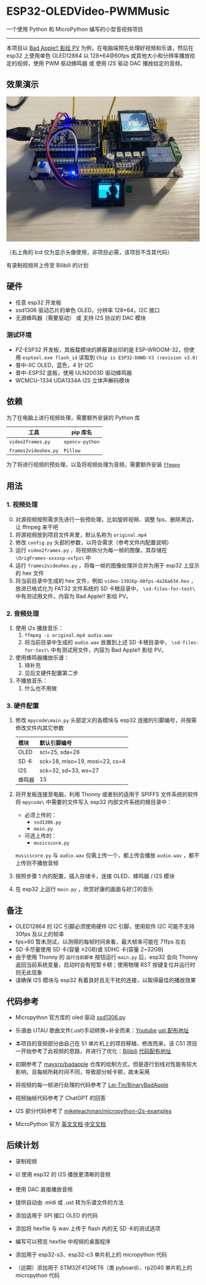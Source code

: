 # ESP32-OLEDVideo-PWMMusic

一个使用 Python 和 MicroPython 编写的小型音视频项目

---

本项目以 [Bad Apple!! 影绘 PV](https://www.bilibili.com/video/BV1x5411o7Kn) 为例，在电脑端预先处理好视频和乐谱，然后在 esp32 上使用单色 OLED12864 以 128\*64@60fps 或其他大小和分辨率播放给定的视频，使用 PWM 驱动蜂鸣器 或 使用 I2S 驱动 DAC 播放给定的音频。

## 效果演示

![效果图片](demo.png)

（右上角的 lcd 仅为显示头像使用，非项目必需，该项目不含其代码）

有录制视频并上传至 Bilibili 的计划

## 硬件

- 任意 esp32 开发板
- ssd1306 驱动芯片的单色 OLED，分辨率 128\*64，I2C 接口
- 无源蜂鸣器（需要驱动） 或 支持 I2S 协议的 DAC 模块

### 测试环境

- PZ-ESP32 开发板，其板载模块的屏蔽罩丝印的是 ESP-WROOM-32，但使用 `esptool.exe flash_id` 读取到 `Chip is ESP32-D0WD-V3 (revision v3.0)`
- 普中-IIC OLED，蓝色，4 针 I2C
- 普中-ESP32 底板，使用 ULN2003D 驱动蜂鸣器
- WCMCU-1334 UDA1334A I2S 立体声解码模块

## 依赖

为了在电脑上进行视频处理，需要额外安装的 Python 库

| 工具                 | pip 库名        |
| -------------------- | --------------- |
| `video2frames.py`    | `opencv-python` |
| `frames2videohex.py` | `Pillow`        |

为了将进行视频的预处理，以及将视频处理为音频，需要额外安装 [`ffmpeg`](https://ffmpeg.org/download.html)

## 用法

### 1. 视频处理

0. 对源视频按照需求先进行一些预处理，比如旋转视频、调整 fps、删除黑边，让 ffmpeg 来干吧
1. 将源视频放到项目文件夹里，默认名称为 `original.mp4`
2. 修改 `config.py` 头部的参数，以符合需求（参考文件内配置说明）
3. 运行 `video2frames.py` ，将视频拆分为每一帧的图像，其存储在 `\OrigFrames-xxxxxp-xxfps\` 中
4. 运行 `frames2videohex.py` ，将每一帧的图像处理并合并为用于 esp32 上显示的 hex 文件
5. 将当前目录中生成的 hex 文件，例如 `video-13926p-60fps-4a26a634.hex` ，放进已格式化为 FAT32 文件系统的 SD 卡根目录中， `\sd-files-for-test\` 中有测试用文件，内容为 Bad Apple!! 影绘 PV。

### 2. 音频处理

1. 使用 i2s 播放音乐：
   1. `ffmpeg -i original.mp4 audio.wav`
   2. 将当前目录中生成的 `audio.wav` 放置到上述 SD 卡根目录中， `\sd-files-for-test\` 中有测试用文件，内容为 Bad Apple!! 影绘 PV。
2. 使用蜂鸣器播放乐谱：
   1. 待补充
   2. 见后文硬件配置第二步
3. 不播放音乐：
   1. 什么也不用做

### 3. 硬件配置

1. 修改 `mpycode\main.py` 头部定义的各模块与 esp32 连接的引脚编号，并按需修改文件内其它参数

   | 模块   | 默认引脚编号                   |
   | ------ | ------------------------------ |
   | OLED   | scl=25, sda=26                 |
   | SD 卡  | sck=18, miso=19, mosi=23, cs=4 |
   | I2S    | sck=32, sd=33, ws=27           |
   | 蜂鸣器 | 15                             |

2. 将开发板连接至电脑，利用 Thonny 或者别的适用于 SPIFFS 文件系统的软件将 `mpycode\` 中需要的文件写入 esp32 内部文件系统的根目录中：

   - 必须上传的：
     - `ssd1306.py`
     - `main.py`
   - 可选上传的：
     - `musicscore.py`

   `musicscore.py` 与 `audio.wav` 仅需上传一个，都上传会播放 `audio.wav` ，都不上传则不播放音频

3. 按照步骤 1 内的配置，插入存储卡，连接 OLED、蜂鸣器 / I2S 模块

4. 在 esp32 上运行 `main.py` ，欣赏好康的画面与好汀的音乐

## 备注

- OLED12864 的 I2C 引脚必须使用硬件 I2C 引脚，使用软件 I2C 可能不支持 30fps 及以上的帧率
- fps>60 暂未测试，以测得的每帧时间来看，最大帧率可能在 71fps 左右
- SD 卡尽量使用 SD 卡(容量 ≤2GB)或 SDHC 卡(容量 2~32GB)
- 由于使用 Thonny 的 `运行当前脚本` 按钮运行 `main.py` 后，esp32 会向 Thonny 返回当前系统变量，启动时会有短暂卡顿；使用物理 RST 按键复位并运行时则无此现象
- 请确保 I2S 模块与 esp32 有着良好且无干扰的连接，以取得最佳的播放效果

## 代码参考

- Micropython 官方库的 oled 驱动 [ssd1306.py](https://github.com/micropython/micropython-lib/blob/master/micropython/drivers/display/ssd1306/ssd1306.py)

- 乐谱由 UTAU 歌曲文件(.ust)手动转换+补全而来：[Youtube](https://www.youtube.com/watch?v=GPnS1vDhqPc) [ust 配布地址](http://www.mediafire.com/?83drvmwkvifdja1)

- 本项目的音频部分由自己在 51 单片机上的项目移植、修改而来，该 C51 项目一开始参考了此视频的思路，并进行了优化：[Bilibili](https://www.bilibili.com/video/BV1sa411b7U3/) [代码配布地址](https://pan.baidu.com/s/18flDyiLVOPmjuAXGkhvKNQ?pwd=imkn)

- 初期参考了 [maysrp/badapple](https://github.com/maysrp/badapple) 仓库的绘制方式，但是逐行划线对性能有较大影响，且每帧所耗时间不同，导致部分帧卡顿，故未采用

- 将视频的每一帧进行处理的代码参考了 [Lei-Tin/BinaryBadApple](https://github.com/Lei-Tin/BinaryBadApple)

- 视频抽帧代码参考了 ChatGPT 的回答

- I2S 部分代码参考了 [miketeachman/micropython-i2s-examples](https://github.com/miketeachman/micropython-i2s-examples)

- MicroPython 官方 [英文文档](https://docs.micropython.org/en/latest/) [中文文档](http://micropython.com.cn/en/latet/index.html)

## 后续计划

- 录制视频

- ☑️ 使用 esp32 的 I2S 播放更清晰的音频

- 使用 DAC 直接播放音频

- 提供自动由 .midi 或 .ust 转为乐谱文件的方法

- 添加适用于 SPI 接口 OLED 的代码

- 添加将 hexfile 与 wav 上传于 flash 内的无 SD 卡的测试选项

- 编写可以预览 hexfile 中视频的桌面程序

- 添加用于 esp32-s3、esp32-c3 单片机上的 micropython 代码

- （远期）添加用于 STM32F412RET6（类 pyboard）、rp2040 单片机上的 micropython 代码
